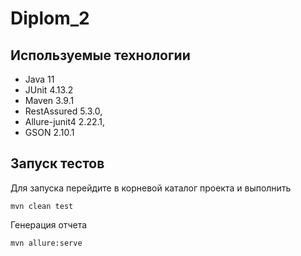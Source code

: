 # Diplom_2
## Используемые технологии
- Java 11
- JUnit 4.13.2
- Maven 3.9.1
- RestAssured 5.3.0,
- Allure-junit4 2.22.1,
- GSON 2.10.1 
## Запуск тестов
Для запуска перейдите в корневой каталог проекта и выполнить

    mvn clean test

Генерация отчета

    mvn allure:serve